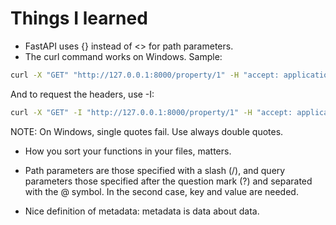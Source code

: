 # Things I learned

- FastAPI uses {} instead of <> for path parameters.
- The curl command works on Windows. Sample:

```bash
curl -X "GET" "http://127.0.0.1:8000/property/1" -H "accept: application/json"
```

And to request the headers, use -I:

```bash
curl -X "GET" -I "http://127.0.0.1:8000/property/1" -H "accept: application/json"
```

NOTE: On Windows, single quotes fail. Use always double quotes.

- How you sort your functions in your files, matters. 
- Path parameters are those specified with a slash (/), and query parameters those specified after the question mark (?) and separated with the @ symbol. In the second case, key and value are needed.

- Nice definition of metadata: metadata is data about data.

